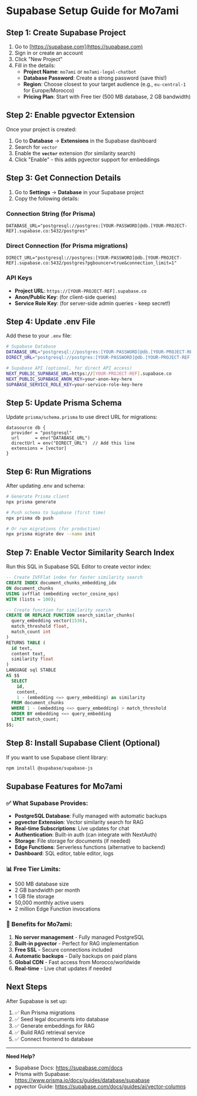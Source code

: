 # Supabase Setup Guide for Mo7ami

## Step 1: Create Supabase Project

1. Go to [https://supabase.com](https://supabase.com)
2. Sign in or create an account
3. Click "New Project"
4. Fill in the details:
   - **Project Name**: `mo7ami` or `mo7ami-legal-chatbot`
   - **Database Password**: Create a strong password (save this!)
   - **Region**: Choose closest to your target audience (e.g., `eu-central-1` for Europe/Morocco)
   - **Pricing Plan**: Start with Free tier (500 MB database, 2 GB bandwidth)

## Step 2: Enable pgvector Extension

Once your project is created:

1. Go to **Database** → **Extensions** in the Supabase dashboard
2. Search for `vector`
3. Enable the **`vector`** extension (for similarity search)
4. Click "Enable" - this adds pgvector support for embeddings

## Step 3: Get Connection Details

1. Go to **Settings** → **Database** in your Supabase project
2. Copy the following details:

### Connection String (for Prisma)
```
DATABASE_URL="postgresql://postgres:[YOUR-PASSWORD]@db.[YOUR-PROJECT-REF].supabase.co:5432/postgres"
```

### Direct Connection (for Prisma migrations)
```
DIRECT_URL="postgresql://postgres:[YOUR-PASSWORD]@db.[YOUR-PROJECT-REF].supabase.co:5432/postgres?pgbouncer=true&connection_limit=1"
```

### API Keys
- **Project URL**: `https://[YOUR-PROJECT-REF].supabase.co`
- **Anon/Public Key**: (for client-side queries)
- **Service Role Key**: (for server-side admin queries - keep secret!)

## Step 4: Update .env File

Add these to your `.env` file:

```bash
# Supabase Database
DATABASE_URL="postgresql://postgres:[YOUR-PASSWORD]@db.[YOUR-PROJECT-REF].supabase.co:5432/postgres"
DIRECT_URL="postgresql://postgres:[YOUR-PASSWORD]@db.[YOUR-PROJECT-REF].supabase.co:5432/postgres?pgbouncer=true&connection_limit=1"

# Supabase API (optional, for direct API access)
NEXT_PUBLIC_SUPABASE_URL=https://[YOUR-PROJECT-REF].supabase.co
NEXT_PUBLIC_SUPABASE_ANON_KEY=your-anon-key-here
SUPABASE_SERVICE_ROLE_KEY=your-service-role-key-here
```

## Step 5: Update Prisma Schema

Update `prisma/schema.prisma` to use direct URL for migrations:

```prisma
datasource db {
  provider = "postgresql"
  url      = env("DATABASE_URL")
  directUrl = env("DIRECT_URL")  // Add this line
  extensions = [vector]
}
```

## Step 6: Run Migrations

After updating .env and schema:

```bash
# Generate Prisma client
npx prisma generate

# Push schema to Supabase (first time)
npx prisma db push

# Or run migrations (for production)
npx prisma migrate dev --name init
```

## Step 7: Enable Vector Similarity Search Index

Run this SQL in Supabase SQL Editor to create vector index:

```sql
-- Create IVFFlat index for faster similarity search
CREATE INDEX document_chunks_embedding_idx
ON document_chunks
USING ivfflat (embedding vector_cosine_ops)
WITH (lists = 100);

-- Create function for similarity search
CREATE OR REPLACE FUNCTION search_similar_chunks(
  query_embedding vector(1536),
  match_threshold float,
  match_count int
)
RETURNS TABLE (
  id text,
  content text,
  similarity float
)
LANGUAGE sql STABLE
AS $$
  SELECT
    id,
    content,
    1 - (embedding <=> query_embedding) as similarity
  FROM document_chunks
  WHERE 1 - (embedding <=> query_embedding) > match_threshold
  ORDER BY embedding <=> query_embedding
  LIMIT match_count;
$$;
```

## Step 8: Install Supabase Client (Optional)

If you want to use Supabase client library:

```bash
npm install @supabase/supabase-js
```

## Supabase Features for Mo7ami

### ✅ What Supabase Provides:
- **PostgreSQL Database**: Fully managed with automatic backups
- **pgvector Extension**: Vector similarity search for RAG
- **Real-time Subscriptions**: Live updates for chat
- **Authentication**: Built-in auth (can integrate with NextAuth)
- **Storage**: File storage for documents (if needed)
- **Edge Functions**: Serverless functions (alternative to backend)
- **Dashboard**: SQL editor, table editor, logs

### 📊 Free Tier Limits:
- 500 MB database size
- 2 GB bandwidth per month
- 1 GB file storage
- 50,000 monthly active users
- 2 million Edge Function invocations

### 🚀 Benefits for Mo7ami:
1. **No server management** - Fully managed PostgreSQL
2. **Built-in pgvector** - Perfect for RAG implementation
3. **Free SSL** - Secure connections included
4. **Automatic backups** - Daily backups on paid plans
5. **Global CDN** - Fast access from Morocco/worldwide
6. **Real-time** - Live chat updates if needed

## Next Steps

After Supabase is set up:
1. ✅ Run Prisma migrations
2. ✅ Seed legal documents into database
3. ✅ Generate embeddings for RAG
4. ✅ Build RAG retrieval service
5. ✅ Connect frontend to database

---

**Need Help?**
- Supabase Docs: https://supabase.com/docs
- Prisma with Supabase: https://www.prisma.io/docs/guides/database/supabase
- pgvector Guide: https://supabase.com/docs/guides/ai/vector-columns
